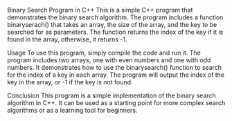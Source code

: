 Binary Search Program in C++
This is a simple C++ program that demonstrates the binary search algorithm. 
The program includes a function binaryserach() that takes an array, the size of the array, and the key to be searched for as parameters.
The function returns the index of the key if it is found in the array, otherwise, it returns -1.

Usage
To use this program, simply compile the code and run it.
The program includes two arrays, one with even numbers and one with odd numbers. 
It demonstrates how to use the binarysearch() function to search for the index of a key in each array. 
The program will output the index of the key in the array, or -1 if the key is not found.

Conclusion
This program is a simple implementation of the binary search algorithm in C++.
It can be used as a starting point for more complex search algorithms or as a learning tool for beginners.
